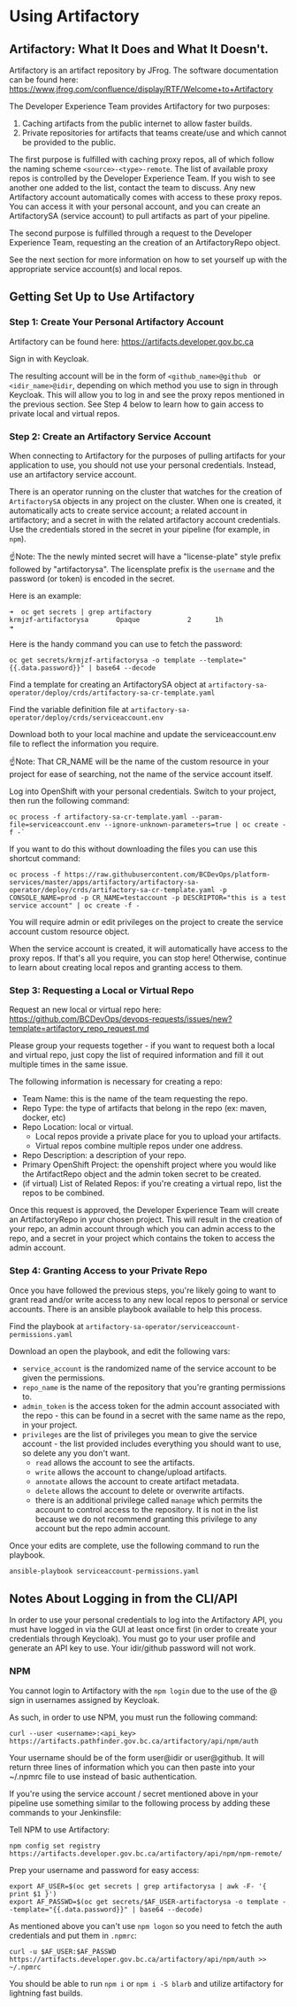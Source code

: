 # Using Artifactory

## Artifactory: What It Does and What It Doesn't.

Artifactory is an artifact repository by JFrog. The software documentation can be found here: https://www.jfrog.com/confluence/display/RTF/Welcome+to+Artifactory

The Developer Experience Team provides Artifactory for two purposes:
1. Caching artifacts from the public internet to allow faster builds.
2. Private repositories for artifacts that teams create/use and which cannot be provided to the public.

The first purpose is fulfilled with caching proxy repos, all of which follow the naming scheme `<source>-<type>-remote`.
The list of available proxy repos is controlled by the Developer Experience Team. If you wish to see another one added to the list, contact the team to discuss.
Any new Artifactory account automatically comes with access to these proxy repos. You can access it with your personal account, and you can create an ArtifactorySA (service account) to pull artifacts as part of your pipeline.

The second purpose is fulfilled through a request to the Developer Experience Team, requesting an the creation of an ArtifactoryRepo object.

See the next section for more information on how to set yourself up with the appropriate service account(s) and local repos.

## Getting Set Up to Use Artifactory

### Step 1: Create Your Personal Artifactory Account

Artifactory can be found here: https://artifacts.developer.gov.bc.ca

Sign in with Keycloak.

The resulting account will be in the form of `<github_name>@github ` or `<idir_name>@idir`, depending on which method you use to sign in through Keycloak. 
This will allow you to log in and see the proxy repos mentioned in the previous section.
See Step 4 below to learn how to gain access to private local and virtual repos.

### Step 2: Create an Artifactory Service Account

When connecting to Artifactory for the purposes of pulling artifacts for your application to use, you should not use your personal credentials. Instead, use an artifactory service account.

There is an operator running on the cluster that watches for the creation of `ArtifactorySA` objects in any project on the cluster. When one is created, it automatically acts to create service account; a related account in artifactory; and a secret in with the related artifactory account credentials. Use the credentials stored in the secret in your pipeline (for example, in `npm`). 

☝️Note: The the newly minted secret will have a "license-plate" style prefix followed by "artifactorysa". The licensplate prefix is the `username` and the password (or token) is encoded in the secret. 

Here is an example:

```console
➜  oc get secrets | grep artifactory
krmjzf-artifactorysa       Opaque            2      1h
➜ 
```

Here is the handy command you can use to fetch the password:

```console
oc get secrets/krmjzf-artifactorysa -o template --template="{{.data.password}}" | base64 --decode
```

Find a template for creating an ArtifactorySA object at `artifactory-sa-operator/deploy/crds/artifactory-sa-cr-template.yaml`

Find the variable definition file at `artifactory-sa-operator/deploy/crds/serviceaccount.env`

Download both to your local machine and update the serviceaccount.env file to reflect the information you require. 

☝️Note: That CR_NAME will be the name of the custom resource in your project for ease of searching, not the name of the service account itself.

Log into OpenShift with your personal credentials. Switch to your project, then run the following command:

```
oc process -f artifactory-sa-cr-template.yaml --param-file=serviceaccount.env --ignore-unknown-parameters=true | oc create -f -`
```

If you want to do this without downloading the files you can use this shortcut command:

```console
oc process -f https://raw.githubusercontent.com/BCDevOps/platform-services/master/apps/artifactory/artifactory-sa-operator/deploy/crds/artifactory-sa-cr-template.yaml -p CONSOLE_NAME=prod -p CR_NAME=testaccount -p DESCRIPTOR="this is a test service account" | oc create -f -
```

You will require admin or edit privileges on the project to create the service account custom resource object.

When the service account is created, it will automatically have access to the proxy repos. If that's all you require, you can stop here! Otherwise, continue to learn about creating local repos and granting access to them.

### Step 3: Requesting a Local or Virtual Repo

Request an new local or virtual repo here: https://github.com/BCDevOps/devops-requests/issues/new?template=artifactory_repo_request.md

Please group your requests together - if you want to request both a local and virtual repo, just copy the list of required information and fill it out multiple times in the same issue.

The following information is necessary for creating a repo:

* Team Name: this is the name of the team requesting the repo. 
* Repo Type: the type of artifacts that belong in the repo (ex: maven, docker, etc)
* Repo Location: local or virtual.
   * Local repos provide a private place for you to upload your artifacts.
   * Virtual repos combine multiple repos under one address.
* Repo Description: a description of your repo.
* Primary OpenShift Project: the openshift project where you would like the ArtifactRepo object and the admin token secret to be created.
* (if virtual) List of Related Repos: if you're creating a virtual repo, list the repos to be combined.

Once this request is approved, the Developer Experience Team will create an ArtifactoryRepo in your chosen project.
This will result in the creation of your repo, an admin account through which you can admin access to the repo, and a secret in your project which contains the token to access the admin account.

### Step 4: Granting Access to your Private Repo

Once you have followed the previous steps, you're likely going to want to grant read and/or write access to any new local repos to personal or service accounts.
There is an ansible playbook available to help this process.

Find the playbook at `artifactory-sa-operator/serviceaccount-permissions.yaml`

Download an open the playbook, and edit the following vars:
* `service_account` is the randomized name of the service account to be given the permissions.
* `repo_name` is the name of the repository that you're granting permissions to.
* `admin_token` is the access token for the admin account associated with the repo - this can be found in a secret with the same name as the repo, in your project.
* `privileges` are the list of privileges you mean to give the service account - the list provided includes everything you should want to use, so delete any you don't want.
   * `read` allows the account to see the artifacts.
   * `write` allows the account to change/upload artifacts.
   * `annotate` allows the account to create artifact metadata.
   * `delete` allows the account to delete or overwrite artifacts.
   * there is an additional privilege called `manage` which permits the account to control access to the repository. It is not in the list because we do not recommend granting this privilege to any account but the repo admin account.

Once your edits are complete, use the following command to run the playbook.

```bash
ansible-playbook serviceaccount-permissions.yaml
```

## Notes About Logging in from the CLI/API

In order to use your personal credentials to log into the Artifactory API, you must have logged in via the GUI at least once first (in order to create your credentials through Keycloak).
You must go to your user profile and generate an API key to use. Your idir/github password will not work.

### NPM

You cannot login to Artifactory with the `npm login` due to the use of the @ sign in usernames assigned by Keycloak.

As such, in order to use NPM, you must run the following command:

```console
curl --user <username>:<api_key> https://artifacts.pathfinder.gov.bc.ca/artifactory/api/npm/auth
```

Your username should be of the form user@idir or user@github. It will return three lines of information which you can then paste into your ~/.npmrc file to use instead of basic authentication.

If you're using the service account / secret mentioned above in your pipeline use something similar to the following process by adding these commands to your Jenkinsfile:

Tell NPM to use Artifactory: 
```console
npm config set registry https://artifacts.developer.gov.bc.ca/artifactory/api/npm/npm-remote/
```

Prep your username and password for easy access:
```console
export AF_USER=$(oc get secrets | grep artifactorysa | awk -F- '{ print $1 }')
export AF_PASSWD=$(oc get secrets/$AF_USER-artifactorysa -o template --template="{{.data.password}}" | base64 --decode)
```

As mentioned above you can't use `npm logon` so you need to fetch the auth credentials and put them in `.npmrc`:

```console
curl -u $AF_USER:$AF_PASSWD https://artifacts.developer.gov.bc.ca/artifactory/api/npm/auth >> ~/.npmrc
```

You should be able to run `npm i` or `npm i -S blarb` and utilize artifactory for lightning fast builds.
